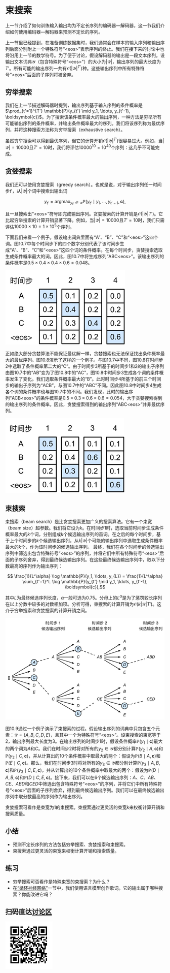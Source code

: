 # 束搜索

上一节介绍了如何训练输入输出均为不定长序列的编码器—解码器，这一节我们介绍如何使用编码器—解码器来预测不定长的序列。

上一节里已经提到，在准备训练数据集时，我们通常会在样本的输入序列和输出序列后面分别附上一个特殊符号“&lt;eos&gt;”表示序列的终止。我们在接下来的讨论中也将沿用上一节的数学符号。为了便于讨论，假设解码器的输出是一段文本序列。设输出文本词典$\mathcal{Y}$（包含特殊符号“&lt;eos&gt;”）的大小为$\left|\mathcal{Y}\right|$，输出序列的最大长度为$T'$。所有可能的输出序列一共有$\mathcal{O}(\left|\mathcal{Y}\right|^{T'})$种。这些输出序列中所有特殊符号“&lt;eos&gt;”后面的子序列将被舍弃。



## 穷举搜索

我们在上一节描述解码器时提到，输出序列基于输入序列的条件概率是$\prod_{t'=1}^{T'} \mathbb{P}(y_{t'} \mid y_1, \ldots, y_{t'-1}, \boldsymbol{c})$。为了搜索该条件概率最大的输出序列，一种方法是穷举所有可能输出序列的条件概率，并输出条件概率最大的序列。我们将该序列称为最优序列，并将这种搜索方法称为穷举搜索（exhaustive search）。

虽然穷举搜索可以得到最优序列，但它的计算开销$\mathcal{O}(\left|\mathcal{Y}\right|^{T'})$很容易过大。例如，当$|\mathcal{Y}|=10000$且$T'=10$时，我们将评估$10000^{10} = 10^{40}$个序列：这几乎不可能完成。



## 贪婪搜索

我们还可以使用贪婪搜索（greedy search）。也就是说，对于输出序列任一时间步$t'$，从$|\mathcal{Y}|$个词中搜索出输出词

$$y_{t'} = \text{argmax}_{y_{t'} \in \mathcal{Y}} \mathbb{P}(y_{t'} \mid y_1, \ldots, y_{t'-1}, \boldsymbol{c}),$$

且一旦搜索出“&lt;eos&gt;”符号即完成输出序列。贪婪搜索的计算开销是$\mathcal{O}(\left|\mathcal{Y}\right|T')$。它比起穷举搜索的计算开销显著下降。例如，当$|\mathcal{Y}|=10000$且$T'=10$时，我们只需评估$10000\times10=1\times10^5$个序列。


下面我们来看一个例子。假设输出词典里面有“A”、“B”、“C”和“&lt;eos&gt;”这四个词。图10.7中每个时间步下的四个数字分别代表了该时间步生成“A”、“B”、“C”和“&lt;eos&gt;”这四个词的条件概率。在每个时间步，贪婪搜索选取生成条件概率最大的词。因此，图10.7中将生成序列“ABC&lt;eos&gt;”。该输出序列的条件概率是$0.5\times0.4\times0.4\times0.6 = 0.048$。


![每个时间步下的四个数字分别代表了该时间步生成“A”、“B”、“C”和“&lt;eos&gt;”这四个词的条件概率。在每个时间步，贪婪搜索选取生成条件概率最大的词。](../img/s2s_prob1.svg)


正如绝大部分贪婪算法不能保证最优解一样，贪婪搜索也无法保证找出条件概率最大的最优序列。图10.8演示了这样的一个例子。与图10.7中不同，图10.8在时间步2中选取了条件概率第二大的“C”。由于时间步3所基于的时间步1和2的输出子序列由图10.7中的“AB”变为了图10.8中的“AC”，图10.8中时间步3生成各个词的条件概率发生了变化。我们选取条件概率最大的“B”。此时时间步4所基于的前三个时间步的输出子序列为“ACB”，与图10.7中的“ABC”不同。因此图10.8中时间步4生成各个词的条件概率也与图10.7中的不同。我们发现，此时的输出序列“ACB&lt;eos&gt;”的条件概率是$0.5\times0.3\times0.6\times0.6=0.054$，大于贪婪搜索得到的输出序列的条件概率。因此，贪婪搜索得到的输出序列“ABC&lt;eos&gt;”并非最优序列。

![每个时间步下的四个数字分别代表了该时间步生成“A”、“B”、“C”和“&lt;eos&gt;”这四个词的条件概率。在时间步2选取条件概率第二大的“C”。](../img/s2s_prob2.svg)



## 束搜索

束搜索（beam search）是比贪婪搜索更加广义的搜索算法。它有一个束宽（beam size）超参数。我们将它设为$k$。在时间步1时，选取当前时间步生成条件概率最大的$k$个词，分别组成$k$个候选输出序列的首词。在之后的每个时间步，基于上个时间步的$k$个候选输出序列，从$k\left|\mathcal{Y}\right|$个可能的输出序列中选取生成条件概率最大的$k$个，作为该时间步的候选输出序列。
最终，我们在各个时间步的候选输出序列中筛选出包含特殊符号“&lt;eos&gt;”的序列，并将它们中所有特殊符号“&lt;eos&gt;”后面的子序列舍弃，得到最终候选输出序列。在这些最终候选输出序列中，取以下分数最高的序列作为输出序列：

$$ \frac{1}{L^\alpha} \log \mathbb{P}(y_1, \ldots, y_{L}) = \frac{1}{L^\alpha} \sum_{t'=1}^L \log \mathbb{P}(y_{t'} \mid y_1, \ldots, y_{t'-1}, \boldsymbol{c}),$$

其中$L$为最终候选序列长度，$\alpha$一般可选为0.75。分母上的$L^\alpha$是为了惩罚较长序列在以上分数中较多的对数相加项。分析可得，束搜索的计算开销为$\mathcal{O}(k\left|\mathcal{Y}\right|T')$。这介于穷举搜索和贪婪搜索的计算开销之间。


![束搜索的过程。束宽为2，输出序列最大长度为3。候选输出序列有$A$、$C$、$AB$、$CE$、$ABD$和$CED$。](../img/beam_search.svg)


图10.9通过一个例子演示了束搜索的过程。假设输出序列的词典中只包含五个元素：$\mathcal{Y} = \{A, B, C, D, E\}$，且其中一个为特殊符号“&lt;eos&gt;”。设束搜索的束宽等于2，输出序列最大长度为3。在输出序列的时间步1时，假设条件概率$\mathbb{P}(y_1 \mid \boldsymbol{c})$最大的两个词为$A$和$C$。我们在时间步2时将对所有的$y_2 \in \mathcal{Y}$都分别计算$\mathbb{P}(y_2 \mid A, \boldsymbol{c})$和$\mathbb{P}(y_2 \mid C, \boldsymbol{c})$，并从计算出的10个条件概率中取最大的两个：假设为$\mathbb{P}(B \mid A, \boldsymbol{c})$和$\mathbb{P}(E \mid C, \boldsymbol{c})$。那么，我们在时间步3时将对所有的$y_3 \in \mathcal{Y}$都分别计算$\mathbb{P}(y_3 \mid A, B, \boldsymbol{c})$和$\mathbb{P}(y_3 \mid C, E, \boldsymbol{c})$，并从计算出的10个条件概率中取最大的两个：假设为$\mathbb{P}(D \mid A, B, \boldsymbol{c})$和$\mathbb{P}(D \mid C, E, \boldsymbol{c})$。接下来，我们可以在6个候选输出序列：$A$、$C$、$AB$、$CE$、$ABD$和$CED$中筛选出包含特殊符号“&lt;eos&gt;”的序列，并将它们中所有特殊符号“&lt;eos&gt;”后面的子序列舍弃，得到最终候选输出序列。我们可以在最终候选输出序列中取分数最高的序列作为输出序列。

贪婪搜索可看作是束宽为1的束搜索。束搜索通过更灵活的束宽$k$来权衡计算开销和搜索质量。


## 小结

* 预测不定长序列的方法包括穷举搜索、贪婪搜索和束搜索。
* 束搜索通过更灵活的束宽来权衡计算开销和搜索质量。


## 练习

* 穷举搜索可否看作是特殊束宽的束搜索？为什么？
* 在[“循环神经网络”](../chapter_recurrent-neural-networks/rnn.md)一节中，我们使用语言模型创作歌词。它的输出属于哪种搜索？你能改进它吗？


## 扫码直达[讨论区](https://discuss.gluon.ai/t/topic/6817)

![](../img/qr_beam-search.svg)
